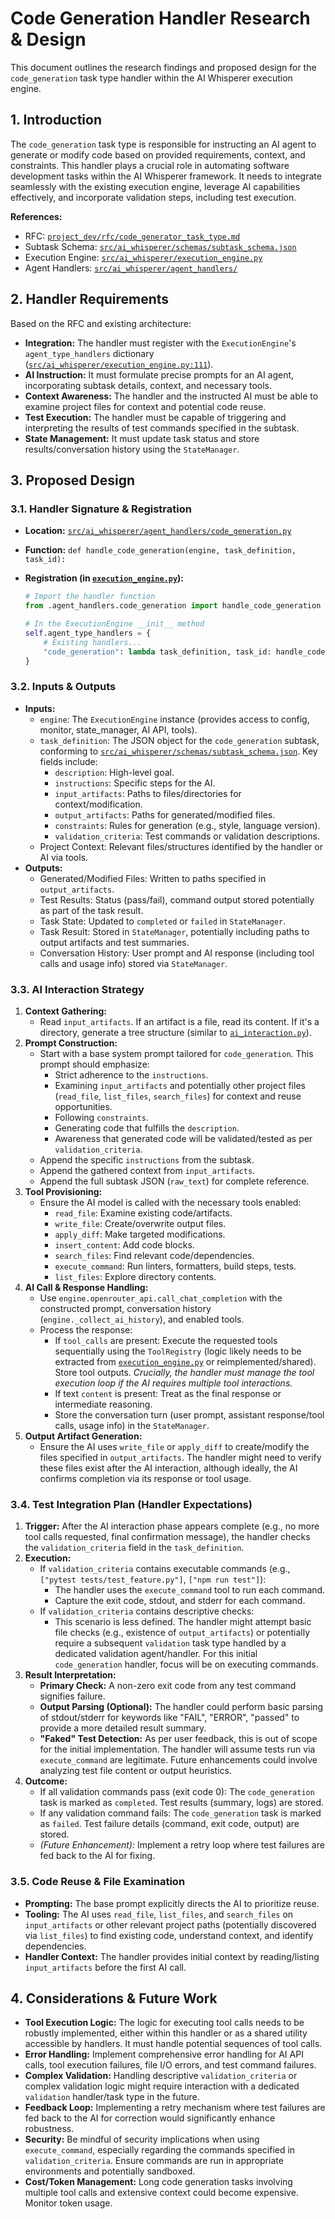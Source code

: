# Code Generation Handler Research & Design

This document outlines the research findings and proposed design for the `code_generation` task type handler within the AI Whisperer execution engine.

## 1. Introduction

The `code_generation` task type is responsible for instructing an AI agent to generate or modify code based on provided requirements, context, and constraints. This handler plays a crucial role in automating software development tasks within the AI Whisperer framework. It needs to integrate seamlessly with the existing execution engine, leverage AI capabilities effectively, and incorporate validation steps, including test execution.

**References:**

* RFC: [`project_dev/rfc/code_generator_task_type.md`](project_dev/rfc/code_generator_task_type.md)
* Subtask Schema: [`src/ai_whisperer/schemas/subtask_schema.json`](src/ai_whisperer/schemas/subtask_schema.json)
* Execution Engine: [`src/ai_whisperer/execution_engine.py`](src/ai_whisperer/execution_engine.py)
* Agent Handlers: [`src/ai_whisperer/agent_handlers/`](src/ai_whisperer/agent_handlers/)

## 2. Handler Requirements

Based on the RFC and existing architecture:

* **Integration:** The handler must register with the `ExecutionEngine`'s `agent_type_handlers` dictionary ([`src/ai_whisperer/execution_engine.py:111`](src/ai_whisperer/execution_engine.py:111)).
* **AI Instruction:** It must formulate precise prompts for an AI agent, incorporating subtask details, context, and necessary tools.
* **Context Awareness:** The handler and the instructed AI must be able to examine project files for context and potential code reuse.
* **Test Execution:** The handler must be capable of triggering and interpreting the results of test commands specified in the subtask.
* **State Management:** It must update task status and store results/conversation history using the `StateManager`.

## 3. Proposed Design

### 3.1. Handler Signature & Registration

* **Location:** [`src/ai_whisperer/agent_handlers/code_generation.py`](src/ai_whisperer/agent_handlers/code_generation.py)
* **Function:** `def handle_code_generation(engine, task_definition, task_id):`
* **Registration (in [`execution_engine.py`](src/ai_whisperer/execution_engine.py)):**

    ```python
    # Import the handler function
    from .agent_handlers.code_generation import handle_code_generation

    # In the ExecutionEngine __init__ method
    self.agent_type_handlers = {
        # Existing handlers...
        "code_generation": lambda task_definition, task_id: handle_code_generation(self, task_definition, task_id),
    }
    ```

### 3.2. Inputs & Outputs

* **Inputs:**
  * `engine`: The `ExecutionEngine` instance (provides access to config, monitor, state\_manager, AI API, tools).
  * `task_definition`: The JSON object for the `code_generation` subtask, conforming to [`src/ai_whisperer/schemas/subtask_schema.json`](src/ai_whisperer/schemas/subtask_schema.json). Key fields include:
    * `description`: High-level goal.
    * `instructions`: Specific steps for the AI.
    * `input_artifacts`: Paths to files/directories for context/modification.
    * `output_artifacts`: Paths for generated/modified files.
    * `constraints`: Rules for generation (e.g., style, language version).
    * `validation_criteria`: Test commands or validation descriptions.
  * Project Context: Relevant files/structures identified by the handler or AI via tools.
* **Outputs:**
  * Generated/Modified Files: Written to paths specified in `output_artifacts`.
  * Test Results: Status (pass/fail), command output stored potentially as part of the task result.
  * Task State: Updated to `completed` or `failed` in `StateManager`.
  * Task Result: Stored in `StateManager`, potentially including paths to output artifacts and test summaries.
  * Conversation History: User prompt and AI response (including tool calls and usage info) stored via `StateManager`.

### 3.3. AI Interaction Strategy

1. **Context Gathering:**
    * Read `input_artifacts`. If an artifact is a file, read its content. If it's a directory, generate a tree structure (similar to [`ai_interaction.py`](src/ai_whisperer/agent_handlers/ai_interaction.py:58)).
2. **Prompt Construction:**
    * Start with a base system prompt tailored for `code_generation`. This prompt should emphasize:
        * Strict adherence to the `instructions`.
        * Examining `input_artifacts` and potentially other project files (`read_file`, `list_files`, `search_files`) for context and reuse opportunities.
        * Following `constraints`.
        * Generating code that fulfills the `description`.
        * Awareness that generated code will be validated/tested as per `validation_criteria`.
    * Append the specific `instructions` from the subtask.
    * Append the gathered context from `input_artifacts`.
    * Append the full subtask JSON (`raw_text`) for complete reference.
3. **Tool Provisioning:**
    * Ensure the AI model is called with the necessary tools enabled:
        * `read_file`: Examine existing code/artifacts.
        * `write_file`: Create/overwrite output files.
        * `apply_diff`: Make targeted modifications.
        * `insert_content`: Add code blocks.
        * `search_files`: Find relevant code/dependencies.
        * `execute_command`: Run linters, formatters, build steps, tests.
        * `list_files`: Explore directory contents.
4. **AI Call & Response Handling:**
    * Use `engine.openrouter_api.call_chat_completion` with the constructed prompt, conversation history (`engine._collect_ai_history`), and enabled tools.
    * Process the response:
        * If `tool_calls` are present: Execute the requested tools sequentially using the `ToolRegistry` (logic likely needs to be extracted from [`execution_engine.py`](src/ai_whisperer/execution_engine.py) or reimplemented/shared). Store tool outputs. *Crucially, the handler must manage the tool execution loop if the AI requires multiple tool interactions.*
        * If text `content` is present: Treat as the final response or intermediate reasoning.
        * Store the conversation turn (user prompt, assistant response/tool calls, usage info) in the `StateManager`.
5. **Output Artifact Generation:**
    * Ensure the AI uses `write_file` or `apply_diff` to create/modify the files specified in `output_artifacts`. The handler might need to verify these files exist after the AI interaction, although ideally, the AI confirms completion via its response or tool usage.

### 3.4. Test Integration Plan (Handler Expectations)

1. **Trigger:** After the AI interaction phase appears complete (e.g., no more tool calls requested, final confirmation message), the handler checks the `validation_criteria` field in the `task_definition`.
2. **Execution:**
    * If `validation_criteria` contains executable commands (e.g., `["pytest tests/test_feature.py"]`, `["npm run test"]`):
        * The handler uses the `execute_command` tool to run each command.
        * Capture the exit code, stdout, and stderr for each command.
    * If `validation_criteria` contains descriptive checks:
        * This scenario is less defined. The handler might attempt basic file checks (e.g., existence of `output_artifacts`) or potentially require a subsequent `validation` task type handled by a dedicated validation agent/handler. For this initial `code_generation` handler, focus will be on executing commands.
3. **Result Interpretation:**
    * **Primary Check:** A non-zero exit code from any test command signifies failure.
    * **Output Parsing (Optional):** The handler could perform basic parsing of stdout/stderr for keywords like "FAIL", "ERROR", "passed" to provide a more detailed result summary.
    * **"Faked" Test Detection:** As per user feedback, this is out of scope for the initial implementation. The handler will assume tests run via `execute_command` are legitimate. Future enhancements could involve analyzing test file content or output heuristics.
4. **Outcome:**
    * If all validation commands pass (exit code 0): The `code_generation` task is marked as `completed`. Test results (summary, logs) are stored.
    * If any validation command fails: The `code_generation` task is marked as `failed`. Test failure details (command, exit code, output) are stored.
    * *(Future Enhancement):* Implement a retry loop where test failures are fed back to the AI for fixing.

### 3.5. Code Reuse & File Examination

* **Prompting:** The base prompt explicitly directs the AI to prioritize reuse.
* **Tooling:** The AI uses `read_file`, `list_files`, and `search_files` on `input_artifacts` or other relevant project paths (potentially discovered via `list_files`) to find existing code, understand context, and identify dependencies.
* **Handler Context:** The handler provides initial context by reading/listing `input_artifacts` before the first AI call.

## 4. Considerations & Future Work

* **Tool Execution Logic:** The logic for executing tool calls needs to be robustly implemented, either within this handler or as a shared utility accessible by handlers. It must handle potential sequences of tool calls.
* **Error Handling:** Implement comprehensive error handling for AI API calls, tool execution failures, file I/O errors, and test command failures.
* **Complex Validation:** Handling descriptive `validation_criteria` or complex validation logic might require interaction with a dedicated `validation` handler/task type in the future.
* **Feedback Loop:** Implementing a retry mechanism where test failures are fed back to the AI for correction would significantly enhance robustness.
* **Security:** Be mindful of security implications when using `execute_command`, especially regarding the commands specified in `validation_criteria`. Ensure commands are run in appropriate environments and potentially sandboxed.
* **Cost/Token Management:** Long code generation tasks involving multiple tool calls and extensive context could become expensive. Monitor token usage.
